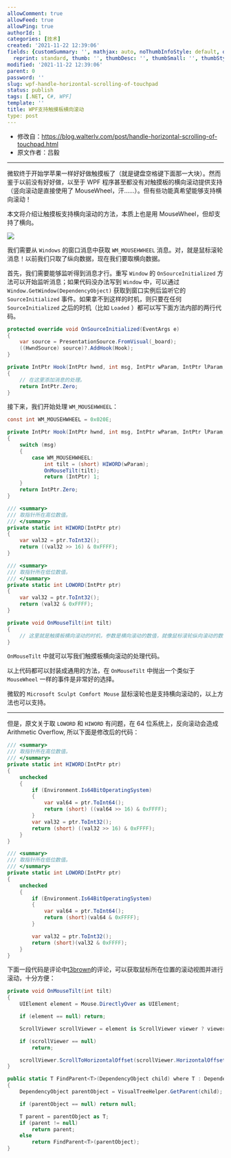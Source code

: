 ```yaml
---
allowComment: true
allowFeed: true
allowPing: true
authorId: 1
categories: [技术]
created: '2021-11-22 12:39:06'
fields: {customSummary: '', mathjax: auto, noThumbInfoStyle: default, outdatedNotice: 'no',
  reprint: standard, thumb: '', thumbDesc: '', thumbSmall: '', thumbStyle: default}
modified: '2021-11-22 12:39:06'
parent: 0
password: ''
slug: wpf-handle-horizontal-scrolling-of-touchpad
status: publish
tags: [.NET, C#, WPF]
template: ''
title: WPF支持触摸板横向滚动
type: post
---
```

* 修改自：https://blog.walterlv.com/post/handle-horizontal-scrolling-of-touchpad.html
* 原文作者：吕毅

---

微软终于开始学苹果一样好好做触摸板了（就是键盘空格键下面那一大块）。然而鉴于以前没有好好做，以至于 WPF 程序甚至都没有对触摸板的横向滚动提供支持（竖向滚动是直接使用了 MouseWheel，汗……）。但有些功能真希望能够支持横向滚动！

本文将介绍让触摸板支持横向滚动的方法，本质上也是用 MouseWheel，但却支持了横向。

![](https://cdn.jsdelivr.net/gh/JeffersonQin/blog-asset@latest/usr/picgo/20211122124205.png)

我们需要从 `Windows` 的窗口消息中获取 `WM_MOUSEHWHEEL` 消息。对，就是鼠标滚轮消息！以前我们只取了纵向数据，现在我们要取横向数据。

首先，我们需要能够监听得到消息才行。重写 `Window` 的 `OnSourceInitialized` 方法可以开始监听消息；如果代码没办法写到 `Window` 中，可以通过 `Window.GetWindow(DependencyObject)` 获取到窗口实例后监听它的 `SourceInitialized` 事件。如果拿不到这样的时机，则只要在任何 `SourceInitialized` 之后的时机（比如 `Loaded` ）都可以写下面方法内部的两行代码。

```C#
protected override void OnSourceInitialized(EventArgs e)
{
    var source = PresentationSource.FromVisual(_board);
    ((HwndSource) source)?.AddHook(Hook);
}

private IntPtr Hook(IntPtr hwnd, int msg, IntPtr wParam, IntPtr lParam, ref bool handled)
{
    // 在这里添加消息的处理。
    return IntPtr.Zero;
}
```

接下来，我们开始处理 `WM_MOUSEHWHEEL`：

```C#
const int WM_MOUSEHWHEEL = 0x020E;

private IntPtr Hook(IntPtr hwnd, int msg, IntPtr wParam, IntPtr lParam, ref bool handled)
{
    switch (msg)
    {
        case WM_MOUSEHWHEEL:
            int tilt = (short) HIWORD(wParam);
            OnMouseTilt(tilt);
            return (IntPtr) 1;
    }
    return IntPtr.Zero;
}

/// <summary>
/// 取指针所在高位数值。
/// </summary>
private static int HIWORD(IntPtr ptr)
{
    var val32 = ptr.ToInt32();
    return ((val32 >> 16) & 0xFFFF);
}

/// <summary>
/// 取指针所在低位数值。
/// </summary>
private static int LOWORD(IntPtr ptr)
{
    var val32 = ptr.ToInt32();
    return (val32 & 0xFFFF);
}

private void OnMouseTilt(int tilt)
{
    // 这里就是触摸板横向滚动的时机，参数是横向滚动的数值，就像鼠标滚轮纵向滚动的数值一样。
}
```

`OnMouseTilt` 中就可以写我们触摸板横向滚动的处理代码。

以上代码都可以封装成通用的方法，在 `OnMouseTilt` 中抛出一个类似于 `MouseWheel` 一样的事件是非常好的选择。

微软的 `Microsoft Sculpt Comfort Mouse` 鼠标滚轮也是支持横向滚动的，以上方法也可以支持。

---

但是，原文关于取 `LOWORD` 和 `HIWORD` 有问题，在 64 位系统上，反向滚动会造成 Arithmetic Overflow, 所以下面是修改后的代码：

```C#
/// <summary>
/// 取指针所在高位数值。
/// </summary>
private static int HIWORD(IntPtr ptr)
{
    unchecked
    {
        if (Environment.Is64BitOperatingSystem)
        {
            var val64 = ptr.ToInt64();
            return (short) ((val64 >> 16) & 0xFFFF);
        }
        var val32 = ptr.ToInt32();
        return (short) ((val32 >> 16) & 0xFFFF);   
    }
}

/// <summary>
/// 取指针所在低位数值。
/// </summary>
private static int LOWORD(IntPtr ptr)
{
    unchecked
    {
        if (Environment.Is64BitOperatingSystem)
        {
            var val64 = ptr.ToInt64();
            return (short)(val64 & 0xFFFF);
        }

        var val32 = ptr.ToInt32();
        return (short)(val32 & 0xFFFF);
    }
}
```

下面一段代码是评论中[t3brown](https://github.com/t3brown)的评论，可以获取鼠标所在位置的滚动视图并进行滚动，十分方便：

```C#
private void OnMouseTilt(int tilt)
{
	UIElement element = Mouse.DirectlyOver as UIElement;

	if (element == null) return;

	ScrollViewer scrollViewer = element is ScrollViewer viewer ? viewer : FindParent<ScrollViewer>(element);

	if (scrollViewer == null)
		return;

	scrollViewer.ScrollToHorizontalOffset(scrollViewer.HorizontalOffset + tilt);
}

public static T FindParent<T>(DependencyObject child) where T : DependencyObject
{
	DependencyObject parentObject = VisualTreeHelper.GetParent(child);

	if (parentObject == null) return null;

	T parent = parentObject as T;
	if (parent != null)
		return parent;
	else
		return FindParent<T>(parentObject);
}
```
